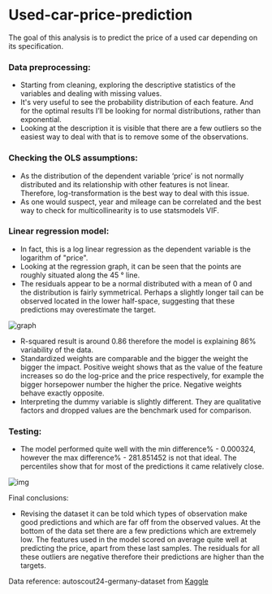# Used-car-price-prediction

The goal of this analysis is to predict the price of a used car depending on its specification. 

### Data preprocessing: 
- Starting from cleaning, exploring the descriptive statistics of the variables and dealing with missing values.
- It's very useful to see the probability distribution of each feature. And for the optimal results I’ll be looking for normal distributions, rather than exponential. 
- Looking at the description it is visible that there are a few outliers so the easiest way to deal with that is to remove some of the observations.
### Checking the OLS assumptions:
- As the distribution of the dependent variable ‘price’ is not normally distributed and its relationship with other features is not linear. Therefore, log-transformation is the best way to deal with this issue.
- As one would suspect, year and mileage can be correlated and the best way to check for multicollinearity is to use statsmodels VIF.
### Linear regression model:
- In fact, this is a log linear regression as the dependent variable is the logarithm of "price".
- Looking at the regression graph, it can be seen that the points are roughly situated along the 45 ° line.
- The residuals appear to be a normal distributed with a mean of 0 and the distribution is fairly symmetrical. Perhaps a slightly longer tail can be observed located in the lower half-space, suggesting that these predictions may overestimate the target.

![graph](https://user-images.githubusercontent.com/85560182/146389527-0490a6dc-ef26-4a95-916e-4fe18cbe1a1d.png)

- R-squared result is around 0.86 therefore the model is explaining 86% variability of the data.
- Standardized weights are comparable and the bigger the weight the bigger the impact. Positive weight shows that as the value of the feature increases so do the log-price and the price respectively, for example the bigger horsepower number the higher the price. Negative weights behave exactly opposite. 
- Interpreting the dummy variable is slightly different. They are qualitative factors and dropped values are the benchmark used for comparison. 
### Testing:
- The model performed quite well with the min difference% - 0.000324, however the max difference% -  281.851452 is not that ideal. The percentiles show that for most of the predictions it came relatively close.

![img](https://user-images.githubusercontent.com/85560182/146196073-4914dbe8-45a0-467b-9cfd-9768b1d245c5.png)

Final conclusions:
- Revising the dataset it can be told which types of observation make good predictions and which are far off from the observed values. At the bottom of the data set there are a few predictions which are extremely low. The features used in the model scored on average quite well at predicting the price, apart from these last samples. The residuals for all these outliers are negative therefore their predictions are higher than the targets.

Data reference:
autoscout24-germany-dataset from [Kaggle](https://www.kaggle.com/ander289386/cars-germany)
